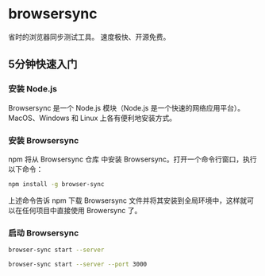 # browsersync
省时的浏览器同步测试工具。
速度极快、开源免费。

## 5分钟快速入门

### 安装 Node.js
Browsersync 是一个 Node.js 模块（Node.js 是一个快速的网络应用平台）。MacOS、Windows 和 Linux 上各有便利地安装方式。

### 安装 Browsersync
npm 将从 Browsersync 仓库 中安装 Browsersync。打开一个命令行窗口，执行以下命令：

```bash
npm install -g browser-sync
```

上述命令告诉 npm 下载 Browsersync 文件并将其安装到全局环境中，这样就可以在任何项目中直接使用 Browersync 了。

### 启动 Browsersync

```bash
browser-sync start --server

browser-sync start --server --port 3000

```
